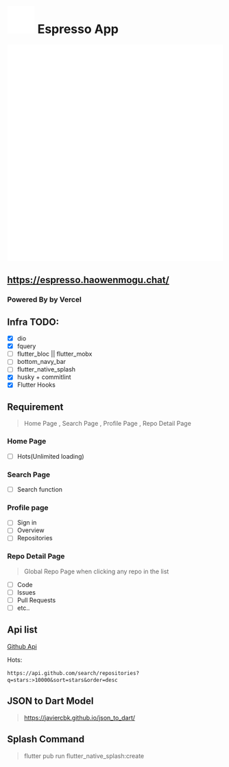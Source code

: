 # ![ico](assets/images/Logo/SVG/Favicon-32x32.svg) Espresso App

![LOGO](assets/images/Logo/SVG/main-logo.svg)

## https://espresso.haowenmogu.chat/

### Powered By by Vercel

## Infra TODO:

- [x] dio
- [x] fquery
- [ ] flutter_bloc || flutter_mobx
- [ ] bottom_navy_bar
- [ ] flutter_native_splash
- [x] husky + commitlint
- [x] Flutter Hooks

## Requirement

> Home Page , Search Page , Profile Page , Repo Detail Page

### Home Page

- [ ] Hots(Unlimited loading)

### Search Page

- [ ] Search function

### Profile page

- [ ] Sign in
- [ ] Overview
- [ ] Repositories

### Repo Detail Page

> Global Repo Page when clicking any repo in the list

- [ ] Code
- [ ] Issues
- [ ] Pull Requests
- [ ] etc..

## Api list

[Github Api](https://api.github.com/)

Hots:
```
https://api.github.com/search/repositories?q=stars:>10000&sort=stars&order=desc
```

## JSON to Dart Model
> https://javiercbk.github.io/json_to_dart/

## Splash Command
> flutter pub run flutter_native_splash:create